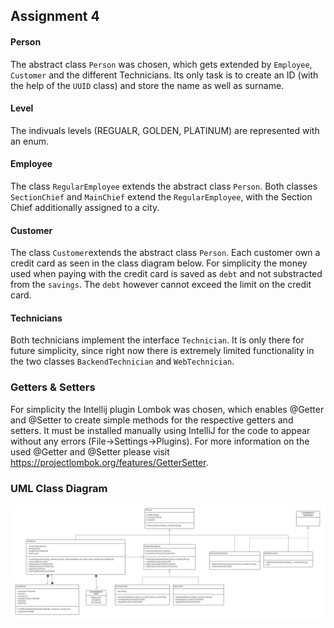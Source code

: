## Assignment 4

#### Person
The abstract class `Person` was chosen, which gets extended by `Employee`, `Customer` and the different Technicians.
Its only task is to create an ID (with the help of the `UUID` class) and store the name as well as surname.

#### Level
The indivuals levels (REGUALR, GOLDEN, PLATINUM) are represented with an enum.

#### Employee
The class `RegularEmployee` extends the abstract class `Person`. Both classes `SectionChief` and `MainChief` extend the `RegularEmployee`, with the Section Chief
additionally assigned to a city. 

#### Customer
The class `Customer`extends the abstract class `Person`. Each customer own a credit card as seen in the class diagram below. For simplicity
the money used when paying with the credit card is saved as `debt` and not substracted from the `savings`. The `debt` however cannot
exceed the limit on the credit card.

#### Technicians
Both technicians implement the interface `Technician`. It is only there for future simplicity, since  right now
there is extremely limited functionality in the two classes `BackendTechnician` and `WebTechnician`.

### Getters & Setters
For simplicity the Intellij plugin Lombok was chosen, which enables @Getter and @Setter to create simple methods for the
respective getters and setters. It must be installed manually using IntelliJ for the code to appear without any errors (File->Settings->Plugins).
For more information on the used @Getter and @Setter please visit https://projectlombok.org/features/GetterSetter.

### UML Class Diagram

![BankManagementClassDiagram](BankManagementClassDiagram.png)
